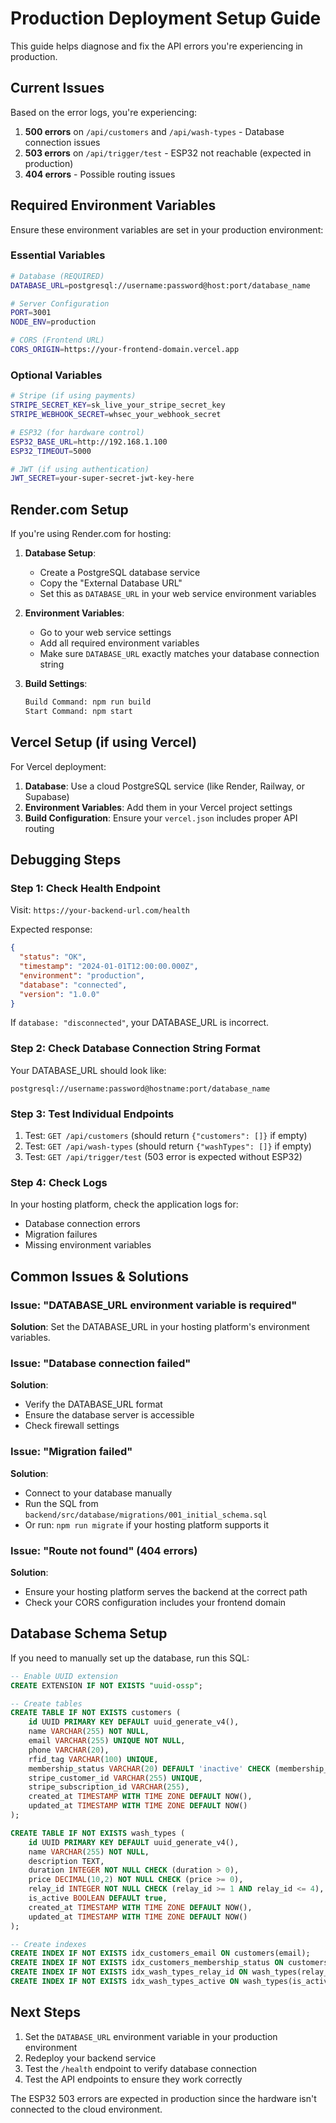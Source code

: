 # Production Deployment Setup Guide

This guide helps diagnose and fix the API errors you're experiencing in production.

## Current Issues

Based on the error logs, you're experiencing:
1. **500 errors** on `/api/customers` and `/api/wash-types` - Database connection issues
2. **503 errors** on `/api/trigger/test` - ESP32 not reachable (expected in production)
3. **404 errors** - Possible routing issues

## Required Environment Variables

Ensure these environment variables are set in your production environment:

### Essential Variables
```bash
# Database (REQUIRED)
DATABASE_URL=postgresql://username:password@host:port/database_name

# Server Configuration
PORT=3001
NODE_ENV=production

# CORS (Frontend URL)
CORS_ORIGIN=https://your-frontend-domain.vercel.app
```

### Optional Variables
```bash
# Stripe (if using payments)
STRIPE_SECRET_KEY=sk_live_your_stripe_secret_key
STRIPE_WEBHOOK_SECRET=whsec_your_webhook_secret

# ESP32 (for hardware control)
ESP32_BASE_URL=http://192.168.1.100
ESP32_TIMEOUT=5000

# JWT (if using authentication)
JWT_SECRET=your-super-secret-jwt-key-here
```

## Render.com Setup

If you're using Render.com for hosting:

1. **Database Setup**:
   - Create a PostgreSQL database service
   - Copy the "External Database URL" 
   - Set this as `DATABASE_URL` in your web service environment variables

2. **Environment Variables**:
   - Go to your web service settings
   - Add all required environment variables
   - Make sure `DATABASE_URL` exactly matches your database connection string

3. **Build Settings**:
   ```bash
   Build Command: npm run build
   Start Command: npm start
   ```

## Vercel Setup (if using Vercel)

For Vercel deployment:

1. **Database**: Use a cloud PostgreSQL service (like Render, Railway, or Supabase)
2. **Environment Variables**: Add them in your Vercel project settings
3. **Build Configuration**: Ensure your `vercel.json` includes proper API routing

## Debugging Steps

### Step 1: Check Health Endpoint
Visit: `https://your-backend-url.com/health`

Expected response:
```json
{
  "status": "OK",
  "timestamp": "2024-01-01T12:00:00.000Z",
  "environment": "production",
  "database": "connected",
  "version": "1.0.0"
}
```

If `database: "disconnected"`, your DATABASE_URL is incorrect.

### Step 2: Check Database Connection String Format
Your DATABASE_URL should look like:
```
postgresql://username:password@hostname:port/database_name
```

### Step 3: Test Individual Endpoints
1. Test: `GET /api/customers` (should return `{"customers": []}` if empty)
2. Test: `GET /api/wash-types` (should return `{"washTypes": []}` if empty)
3. Test: `GET /api/trigger/test` (503 error is expected without ESP32)

### Step 4: Check Logs
In your hosting platform, check the application logs for:
- Database connection errors
- Migration failures
- Missing environment variables

## Common Issues & Solutions

### Issue: "DATABASE_URL environment variable is required"
**Solution**: Set the DATABASE_URL in your hosting platform's environment variables.

### Issue: "Database connection failed"
**Solution**: 
- Verify the DATABASE_URL format
- Ensure the database server is accessible
- Check firewall settings

### Issue: "Migration failed"
**Solution**: 
- Connect to your database manually
- Run the SQL from `backend/src/database/migrations/001_initial_schema.sql`
- Or run: `npm run migrate` if your hosting platform supports it

### Issue: "Route not found" (404 errors)
**Solution**:
- Ensure your hosting platform serves the backend at the correct path
- Check your CORS configuration includes your frontend domain

## Database Schema Setup

If you need to manually set up the database, run this SQL:

```sql
-- Enable UUID extension
CREATE EXTENSION IF NOT EXISTS "uuid-ossp";

-- Create tables
CREATE TABLE IF NOT EXISTS customers (
    id UUID PRIMARY KEY DEFAULT uuid_generate_v4(),
    name VARCHAR(255) NOT NULL,
    email VARCHAR(255) UNIQUE NOT NULL,
    phone VARCHAR(20),
    rfid_tag VARCHAR(100) UNIQUE,
    membership_status VARCHAR(20) DEFAULT 'inactive' CHECK (membership_status IN ('active', 'inactive', 'pending')),
    stripe_customer_id VARCHAR(255) UNIQUE,
    stripe_subscription_id VARCHAR(255),
    created_at TIMESTAMP WITH TIME ZONE DEFAULT NOW(),
    updated_at TIMESTAMP WITH TIME ZONE DEFAULT NOW()
);

CREATE TABLE IF NOT EXISTS wash_types (
    id UUID PRIMARY KEY DEFAULT uuid_generate_v4(),
    name VARCHAR(255) NOT NULL,
    description TEXT,
    duration INTEGER NOT NULL CHECK (duration > 0),
    price DECIMAL(10,2) NOT NULL CHECK (price >= 0),
    relay_id INTEGER NOT NULL CHECK (relay_id >= 1 AND relay_id <= 4),
    is_active BOOLEAN DEFAULT true,
    created_at TIMESTAMP WITH TIME ZONE DEFAULT NOW(),
    updated_at TIMESTAMP WITH TIME ZONE DEFAULT NOW()
);

-- Create indexes
CREATE INDEX IF NOT EXISTS idx_customers_email ON customers(email);
CREATE INDEX IF NOT EXISTS idx_customers_membership_status ON customers(membership_status);
CREATE INDEX IF NOT EXISTS idx_wash_types_relay_id ON wash_types(relay_id);
CREATE INDEX IF NOT EXISTS idx_wash_types_active ON wash_types(is_active);
```

## Next Steps

1. Set the `DATABASE_URL` environment variable in your production environment
2. Redeploy your backend service
3. Test the `/health` endpoint to verify database connection
4. Test the API endpoints to ensure they work correctly

The ESP32 503 errors are expected in production since the hardware isn't connected to the cloud environment. 